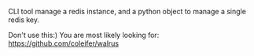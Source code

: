CLI tool manage a redis instance, and a python object to manage a single redis key.

Don't use this:) You are most likely looking for: https://github.com/coleifer/walrus
